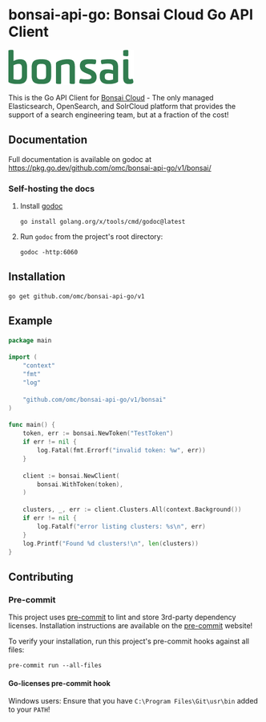 # bonsai-api-go: Bonsai Cloud Go API Client

![Bonsai | Fully Managed Elasticsearch & OpenSearch](doc/assets/bonsai.png)

This is the Go API Client for [Bonsai Cloud](https://bonsai.io/) - The only 
managed Elasticsearch, OpenSearch, and SolrCloud platform that provides the 
support of a search engineering team, but at a fraction of the cost!

## Documentation

Full documentation is available on godoc at https://pkg.go.dev/github.com/omc/bonsai-api-go/v1/bonsai/

### Self-hosting the docs

1. Install [godoc](https://pkg.go.dev/golang.org/x/tools/cmd/godoc)
   ```shell
   go install golang.org/x/tools/cmd/godoc@latest
   ```
2. Run `godoc` from the project's root directory:
   ```shell
   godoc -http:6060
   ```

## Installation

```shell
go get github.com/omc/bonsai-api-go/v1
```

## Example

```go
package main

import (
	"context"
	"fmt"
	"log"

	"github.com/omc/bonsai-api-go/v1/bonsai"
)

func main() {
	token, err := bonsai.NewToken("TestToken")
	if err != nil {
		log.Fatal(fmt.Errorf("invalid token: %w", err))
	}
	
	client := bonsai.NewClient(
		bonsai.WithToken(token),
	)

	clusters, _, err := client.Clusters.All(context.Background())
	if err != nil {
		log.Fatalf("error listing clusters: %s\n", err)
	}
	log.Printf("Found %d clusters!\n", len(clusters))
}
```

## Contributing

### Pre-commit

This project uses [pre-commit](https://pre-commit.com/) to lint and store 3rd-party dependency licenses.
Installation instructions are available on the [pre-commit](https://pre-commit.com/) website!

To verify your installation, run this project's pre-commit hooks against all files:

```shell
pre-commit run --all-files
```

#### Go-licenses pre-commit hook

Windows users: Ensure that you have `C:\Program Files\Git\usr\bin` added
to your `PATH`!
